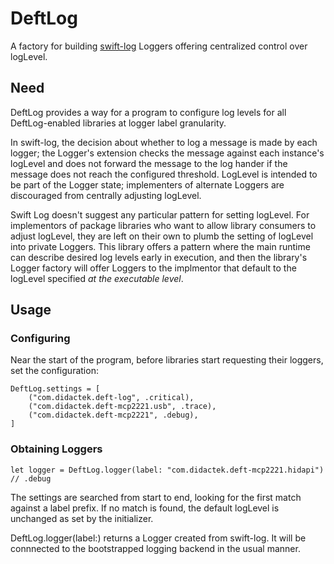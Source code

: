 # DeftLog

A factory for building [swift-log](https://github.com/apple/swift-log) Loggers offering
centralized control over logLevel.

## Need

DeftLog provides a way for a program to configure log levels for all DeftLog-enabled
libraries at logger label granularity.

In swift-log, the decision about whether to log a message is made by each logger;
the Logger's extension checks the message against each instance's logLevel and
does not forward the message to the log hander if the message does not reach the
configured threshold. LogLevel is intended to be part of the Logger state; implementers
of alternate Loggers are discouraged from centrally adjusting logLevel.

Swift Log doesn't suggest any particular pattern for setting logLevel. For implementors
of package libraries who want to allow library consumers to adjust logLevel, they are left
on their own to plumb the setting of logLevel into private Loggers. This library offers a
pattern where the main runtime can describe desired log levels early in execution, and
then the library's Logger factory will offer Loggers to the implmentor that default to the
logLevel specified *at the executable level*.


## Usage

### Configuring

Near the start of the program, before libraries start requesting their loggers, set the configuration:

    DeftLog.settings = [
        ("com.didactek.deft-log", .critical),
        ("com.didactek.deft-mcp2221.usb", .trace),
        ("com.didactek.deft-mcp2221", .debug),
    ]

### Obtaining Loggers

    let logger = DeftLog.logger(label: "com.didactek.deft-mcp2221.hidapi") // .debug

The settings are searched from start to end, looking for the first match against a label prefix. If no
match is found, the default logLevel is unchanged as set by the initializer.

DeftLog.logger(label:) returns a Logger created from swift-log. It will be connnected to the
bootstrapped logging backend in the usual manner.
